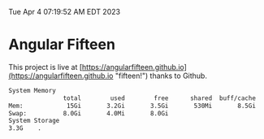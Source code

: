 Tue Apr  4 07:19:52 AM EDT 2023

# Angular Fifteen


This project is live at [https://angularfifteen.github.io](https://angularfifteen.github.io "fifteen!") thanks to Github.

```bash
System Memory
               total        used        free      shared  buff/cache   available
Mem:            15Gi       3.2Gi       3.5Gi       530Mi       8.5Gi        11Gi
Swap:          8.0Gi       4.0Mi       8.0Gi
System Storage
3.3G	.
